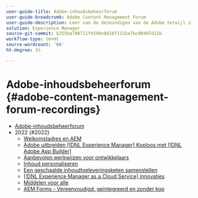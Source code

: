 ```yaml
---
user-guide-title: Adobe-inhoudsbeheerforum
user-guide-breadcrumb: Adobe Content Management Forum
user-guide-description: Leer van de deskundigen van de Adobe terwijl zij de huidige en toekomstige staat van de strategie van het inhoudbeheer, te leveren punten, uitdagingen, en technische vereisten bespreken.
solution: Experience Manager
source-git-commit: b255ba788711f4599e9d18f1155a7bc00487d21b
workflow-type: tm+mt
source-wordcount: '66'
ht-degree: 1%

---
```



# Adobe-inhoudsbeheerforum {#adobe-content-management-forum-recordings}

+ [Adobe-inhoudsbeheerforum](overview.md)
+ 2022 {#2022}
   + [Welkomstadres en AEM](2022/welcome.md)
   + [Adobe uitbreiden [!DNL Experience Manager] Koploos met [!DNL Adobe App Builder]](2022/headless.md)
   + [Aanbevolen werkwijzen voor ontwikkelaars](2022/developer-best-practices.md)
   + [Inhoud personaliseren](2022/personalization.md)
   + [Een geschaalde inhoudtoeleveringsketen samenstellen](2022/supply-chain.md)
   + [[!DNL Experience Manager as a Cloud Service] innovaties](2022/innovations.md)
   + [Middelen voor alle](2022/assets-for-all.md)
   + [AEM Forms - Vereenvoudigd, geïntegreerd en zonder kop](2022/forms-headless.md)